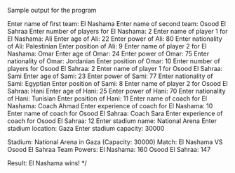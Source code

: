 
  Sample output for the program 

  Enter name of first team:
  El Nashama
  Enter name of second team:
  Osood El Sahraa
  Enter number of players for El Nashama:
  2
  Enter name of player 1 for El Nashama:
  Ali
  Enter age of Ali:
  22
  Enter power of Ali:
  80
  Enter nationality of Ali:
  Palestinian
  Enter position of Ali:
  9
  Enter name of player 2 for El Nashama:
  Omar
  Enter age of Omar:
  24
  Enter power of Omar:
  75
  Enter nationality of Omar:
  Jordanian
  Enter position of Omar:
  10
  Enter number of players for Osood El Sahraa:
  2
  Enter name of player 1 for Osood El Sahraa:
  Sami
  Enter age of Sami:
  23
  Enter power of Sami:
  77
  Enter nationality of Sami:
  Egyptian
  Enter position of Sami:
  8
  Enter name of player 2 for Osood El Sahraa:
  Hani
  Enter age of Hani:
  25
  Enter power of Hani:
  70
  Enter nationality of Hani:
  Tunisian
  Enter position of Hani:
  11
  Enter name of coach for El Nashama:
  Coach Ahmad
  Enter experience of coach for El Nashama:
  10
  Enter name of coach for Osood El Sahraa:
  Coach Sara
  Enter experience of coach for Osood El Sahraa:
  12
  Enter stadium name:
  National Arena
  Enter stadium location:
  Gaza
  Enter stadium capacity:
  30000

  Stadium: National Arena in Gaza (Capacity: 30000)
  Match: El Nashama VS Osood El Sahraa
  Team Powers:
  El Nashama: 160
  Osood El Sahraa: 147

  Result:
  El Nashama wins!
  */
